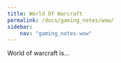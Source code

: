 ```yaml
---
title: World Of Warcraft
permalink: /docs/gaming_notes/wow/
sidebar:
    nav: "gaming_notes-wow"
---
```


World of warcraft is...
